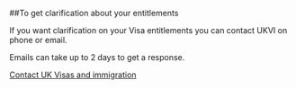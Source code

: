 ##To get clarification about your entitlements

If you want clarification on your Visa entitlements you can contact UKVI on phone or email.

Emails can take up to 2 days to get a response.

[Contact UK Visas and immigration](https://www.gov.uk/contact-ukvi-inside-outside-uk)

